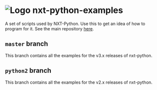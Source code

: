 # ![Logo](https://cdn.rawgit.com/Eelviny/nxt-python/master/logo.svg) nxt-python-examples
A set of scripts used by NXT-Python. Use this to get an idea of how to program for it.
See the main repository [here](https://github.com/Eelviny/nxt-python/).

## `master` branch
This branch contains all the examples for the v3.x releases of nxt-python.

## `python2` branch
This branch contains all the examples for the v2.x releases of nxt-python.
